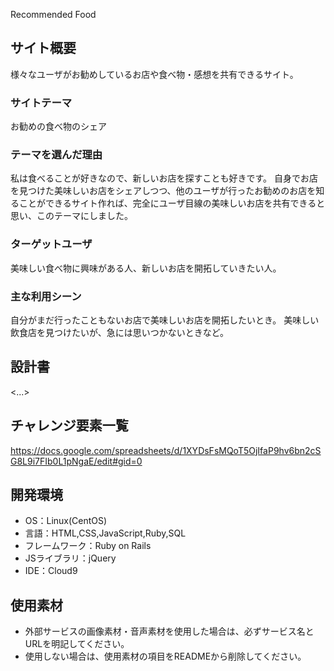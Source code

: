 Recommended Food

## サイト概要
様々なユーザがお勧めしているお店や食べ物・感想を共有できるサイト。

### サイトテーマ
お勧めの食べ物のシェア

### テーマを選んだ理由
私は食べることが好きなので、新しいお店を探すことも好きです。
自身でお店を見つけた美味しいお店をシェアしつつ、他のユーザが行ったお勧めのお店を知ることができるサイト作れば、完全にユーザ目線の美味しいお店を共有できると思い、このテーマにしました。

### ターゲットユーザ
美味しい食べ物に興味がある人、新しいお店を開拓していきたい人。

### 主な利用シーン
自分がまだ行ったこともないお店で美味しいお店を開拓したいとき。
美味しい飲食店を見つけたいが、急には思いつかないときなど。

## 設計書
<...>

## チャレンジ要素一覧
https://docs.google.com/spreadsheets/d/1XYDsFsMQoT5OjIfaP9hv6bn2cSG8L9i7FIb0L1pNgaE/edit#gid=0

## 開発環境
- OS：Linux(CentOS)
- 言語：HTML,CSS,JavaScript,Ruby,SQL
- フレームワーク：Ruby on Rails
- JSライブラリ：jQuery
- IDE：Cloud9

## 使用素材
- 外部サービスの画像素材・音声素材を使用した場合は、必ずサービス名とURLを明記してください。
- 使用しない場合は、使用素材の項目をREADMEから削除してください。